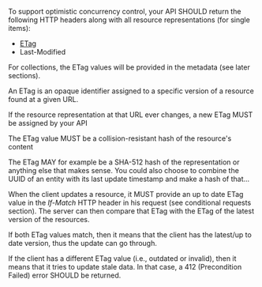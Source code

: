To support optimistic concurrency control, your API SHOULD return the following HTTP headers along with all resource representations (for single items):
* [ETag](https://en.wikipedia.org/wiki/HTTP_ETag)
* Last-Modified

For collections, the ETag values will be provided in the metadata (see later sections).

An ETag is an opaque identifier assigned to a specific version of a resource found at a given URL.

If the resource representation at that URL ever changes, a new ETag MUST be assigned by your API

The ETag value MUST be a collision-resistant hash of the resource's content

The ETag MAY for example be a SHA-512 hash of the representation or anything else that makes sense. You could also choose to combine the UUID of an entity with its last update timestamp and make a hash of that...

When the client updates a resource, it MUST provide an up to date ETag value in the _If-Match_ HTTP header in his request (see conditional requests section). The server can then compare that ETag with the ETag of the latest version of the resources.

If both ETag values match, then it means that the client has the latest/up to date version, thus the update can go through.

If the client has a different ETag value (i.e., outdated or invalid), then it means that it tries to update stale data. In that case, a 412 (Precondition Failed) error SHOULD be returned.